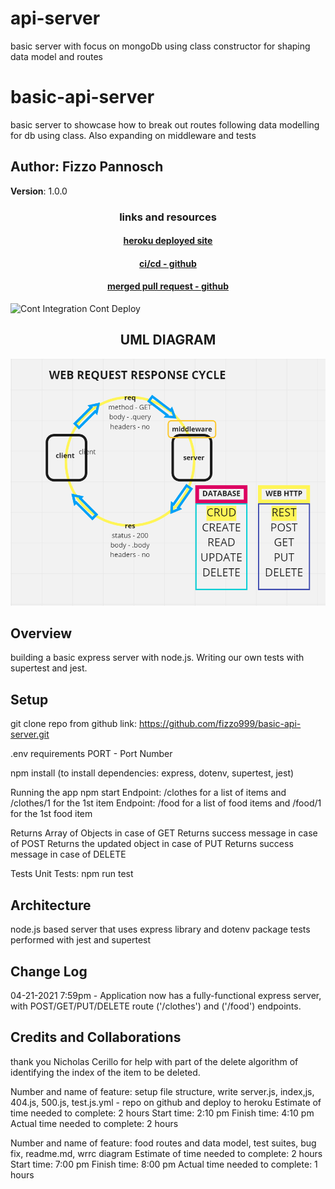 # api-server

basic server with focus on mongoDb using class constructor for shaping data model and routes

# basic-api-server

basic server to showcase how to break out routes following data modelling for db using class. Also expanding on middleware and tests

## Author: Fizzo Pannosch

**Version**: 1.0.0

<!-- (increment the patch/fix version number if you make more commits past your first submission) -->

### <center> links and resources </center>

#### <center> [heroku deployed site](https://fizzo-basic-api-server.herokuapp.com/food) </center>

<!-- #### <center> [github actions](https://github.com/fizzo999/server-deployment-practice/actions) </center> -->

<!-- #### <center> [github pull request](https://github.com/fizzo999/server-deployment-practice/pull/1) </center> -->

#### <center> [ci/cd - github](https://github.com/fizzo999/basic-api-server/runs/2406395315?check_suite_focus=true) </center>

#### <center> [merged pull request - github](https://github.com/fizzo999/basic-api-server/pull/1) </center>

![Cont Integration Cont Deploy](src/continuousIntegrationContinuousDepolyment002.png)

## <center> UML DIAGRAM </center>

![web request response cycle diagram](src/1324-WRRC.PNG)

## Overview

building a basic express server with node.js. Writing our own tests with supertest and jest.

## Setup

git clone repo from github link:
https://github.com/fizzo999/basic-api-server.git

.env requirements
PORT - Port Number

npm install
(to install dependencies: express, dotenv, supertest, jest)

Running the app
npm start
Endpoint: /clothes for a list of items and /clothes/1 for the 1st item
Endpoint: /food for a list of food items and /food/1 for the 1st food item

Returns Array of Objects in case of GET
Returns success message in case of POST
Returns the updated object in case of PUT
Returns success message in case of DELETE

Tests
Unit Tests: npm run test

## Architecture

node.js based server that uses express library and dotenv package
tests performed with jest and supertest

## Change Log

04-21-2021 7:59pm - Application now has a fully-functional express server, with POST/GET/PUT/DELETE route ('/clothes') and ('/food') endpoints.

## Credits and Collaborations

thank you Nicholas Cerillo for help with part of the delete algorithm of identifying the index of the item to be deleted.

Number and name of feature: setup file structure, write server.js, index,js, 404.js, 500.js, test.js.yml - repo on github and deploy to heroku
Estimate of time needed to complete: 2 hours
Start time: 2:10 pm
Finish time: 4:10 pm
Actual time needed to complete: 2 hours

Number and name of feature: food routes and data model, test suites, bug fix, readme.md, wrrc diagram
Estimate of time needed to complete: 2 hours
Start time: 7:00 pm
Finish time: 8:00 pm
Actual time needed to complete: 1 hours

